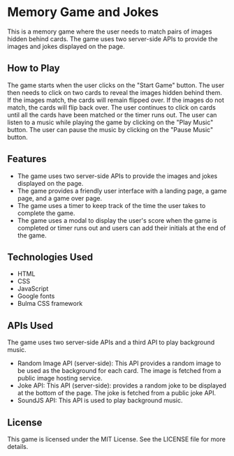 # Memory Game and Jokes 

This is a memory game where the user needs to match pairs of images hidden behind cards. The game uses two server-side APIs to provide the images and jokes displayed on the page.

## How to Play

The game starts when the user clicks on the "Start Game" button. The user then needs to click on two cards to reveal the images hidden behind them. If the images match, the cards will remain flipped over. If the images do not match, the cards will flip back over. The user continues to click on cards until all the cards have been matched or the timer runs out. The user can listen to a music while playing the game by clicking on the "Play Music" button. The user can pause the music by clicking on the "Pause Music" button. 

## Features
- The game uses two server-side APIs to provide the images and jokes displayed on the page.
- The game provides a friendly user interface with a landing page, a game page, and a game over page.
- The game uses a timer to keep track of the time the user takes to complete the game.
- The game uses a modal to display the user's score when the game is completed or timer runs out and users can add their initials at the end of the game.

## Technologies Used
- HTML
- CSS
- JavaScript
- Google fonts
- Bulma CSS framework

## APIs Used
The game uses two server-side APIs and a third API to play background music.

- Random Image API (server-side): This API provides a random image to be used as the background for each card. The image is fetched from a public image hosting service.
- Joke API: This API (server-side): provides a random joke to be displayed at the bottom of the page. The joke is fetched from a public joke API.
- SoundJS API: This API is used to play background music.

## License
This game is licensed under the MIT License. See the LICENSE file for more details.

